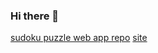 ### Hi there 👋

[sudoku puzzle web app repo](https://github.com/nicholasleexyz/promineo-fe-16)
[site](https://mellow-bubblegum-042b96.netlify.app/)

<!--
**nicholasleexyz/nicholasleexyz** is a ✨ _special_ ✨ repository because its `README.md` (this file) appears on your GitHub profile.

Here are some ideas to get you started:

- 🔭 I’m currently working on ...
- 🌱 I’m currently learning ...
- 👯 I’m looking to collaborate on ...
- 🤔 I’m looking for help with ...
- 💬 Ask me about ...
- 📫 How to reach me: ...
- 😄 Pronouns: ...
- ⚡ Fun fact: ...
-->
